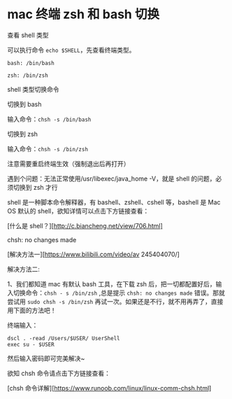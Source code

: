 # mac 终端 zsh 和 bash 切换

查看 shell 类型

可以执行命令 `echo $SHELL`，先查看终端类型。

`bash: /bin/bash`

`zsh: /bin/zsh `

shell 类型切换命令

切换到 bash

输入命令：`chsh -s /bin/bash`

切换到 zsh

输入命令：`chsh -s /bin/zsh `

注意需要重启终端生效（强制退出后再打开）

遇到个问题：无法正常使用/usr/libexec/java_home -V，就是 shell 的问题，必须切换到 zsh 才行

shell 是一种脚本命令解释器，有 bashell、zshell、cshell 等，bashell 是 Mac OS 默认的 shell，欲知详情可以点击下方链接查看：

[什么是 shell？][http://c.biancheng.net/view/706.html]

chsh: no changes made

[解决方法一][https://www.bilibili.com/video/av 245404070/]

解决方法二:

1、我们都知道 mac 有默认 bash 工具，在下载 zsh 后，把一切都配置好后，输入切换命令：`chsh - s /bin/zsh` ,总是提示 `chsh: no changes made` 错误。那就尝试用 `sudo chsh -s /bin/zsh` 再试一次。如果还是不行，就不用再弄了，直接用下面的方法吧！

终端输入：

```
dscl . -read /Users/$USER/ UserShell
exec su - $USER
```

然后输入密码即可完美解决~

欲知 chsh 命令请点击下方链接查看：

[chsh 命令详解][https://www.runoob.com/linux/linux-comm-chsh.html]

